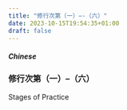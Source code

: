 ```yaml
---
title: "修行次第（一）–-（六）"
date: 2023-10-15T19:54:35+01:00
draft: false
---
```


##### Chinese

### 修行次第（一）–（六）

Stages of Practice